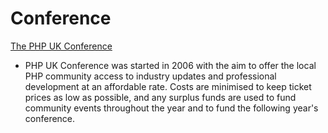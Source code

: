 # Conference #

[The PHP UK Conference](http://phpconference.co.uk/)

 * PHP UK Conference was started in 2006 with the aim to offer the local PHP community access to industry updates and professional development at an affordable rate. Costs are minimised to keep ticket prices as low as possible, and any surplus funds are used to fund community events throughout the year and to fund the following year's conference.


